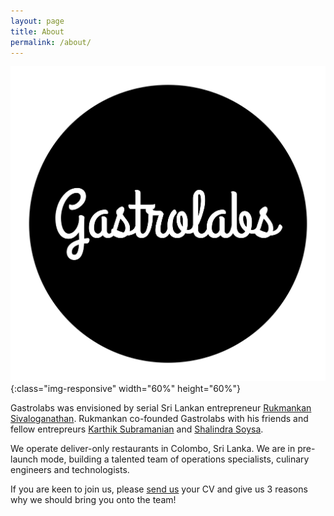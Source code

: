 ```yaml
---
layout: page
title: About
permalink: /about/
---
```


![Gastrolabs](/images/logos/dark_logo_white_background.jpg){:class="img-responsive" width="60%" height="60%"}


Gastrolabs was envisioned by serial Sri Lankan entrepreneur [Rukmankan Sivaloganathan](https://www.linkedin.com/in/rukmankan/). 
Rukmankan co-founded Gastrolabs with his friends and fellow entrepreurs [Karthik Subramanian](https://www.linkedin.com/in/kkarthiks/)
and [Shalindra Soysa](https://www.linkedin.com/in/shalindrasoysa/).

We operate deliver-only restaurants in Colombo, Sri Lanka. We are in pre-launch mode, building a talented team of operations specialists, culinary engineers and technologists.

If you are keen to join us, please [send us](mailto:hr@gastrolabs.lk) your CV and give us 3 reasons why we should bring you onto the team!
